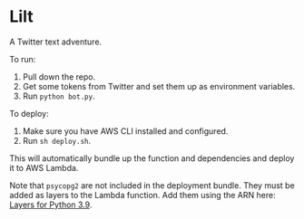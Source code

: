 # Lilt

A Twitter text adventure.

To run:

1. Pull down the repo.
2. Get some tokens from Twitter and set them up as environment variables.
3. Run `python bot.py`.

To deploy:

1. Make sure you have AWS CLI installed and configured.
2. Run `sh deploy.sh`.

This will automatically bundle up the function and dependencies and deploy it to AWS Lambda.

Note that `psycopg2` are not included in the deployment bundle. They must
be added as layers to the Lambda function. Add them using the ARN here: [Layers for Python 3.9](https://github.com/keithrozario/Klayers/tree/master/deployments/python3.9).
